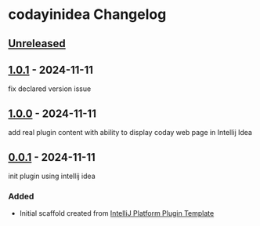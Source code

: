 <!-- Keep a Changelog guide -> https://keepachangelog.com -->

# codayinidea Changelog

## [Unreleased]

## [1.0.1] - 2024-11-11

fix declared version issue

## [1.0.0] - 2024-11-11

add real plugin content with ability to display coday web page in Intellij Idea

## [0.0.1] - 2024-11-11

init plugin using intellij idea

### Added

- Initial scaffold created from [IntelliJ Platform Plugin Template](https://github.com/JetBrains/intellij-platform-plugin-template)

[Unreleased]: https://github.com/ptitcoutu/codayinidea/compare/v1.0.1...HEAD
[1.0.1]: https://github.com/ptitcoutu/codayinidea/compare/v1.0.0...v1.0.1
[1.0.0]: https://github.com/ptitcoutu/codayinidea/compare/v0.0.1...v1.0.0
[0.0.1]: https://github.com/ptitcoutu/codayinidea/commits/v0.0.1
